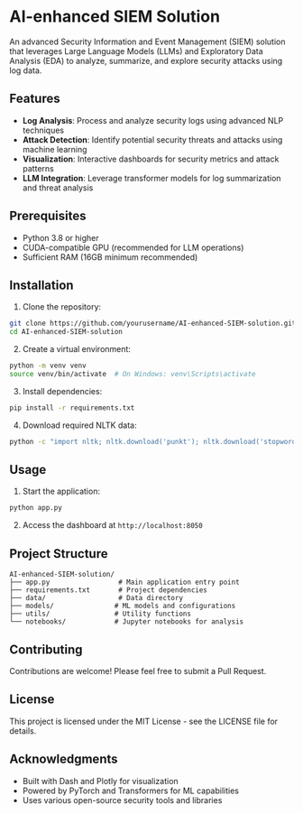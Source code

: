 # AI-enhanced SIEM Solution

An advanced Security Information and Event Management (SIEM) solution that leverages Large Language Models (LLMs) and Exploratory Data Analysis (EDA) to analyze, summarize, and explore security attacks using log data.

## Features

- **Log Analysis**: Process and analyze security logs using advanced NLP techniques
- **Attack Detection**: Identify potential security threats and attacks using machine learning
- **Visualization**: Interactive dashboards for security metrics and attack patterns
- **LLM Integration**: Leverage transformer models for log summarization and threat analysis

## Prerequisites

- Python 3.8 or higher
- CUDA-compatible GPU (recommended for LLM operations)
- Sufficient RAM (16GB minimum recommended)

## Installation

1. Clone the repository:
```bash
git clone https://github.com/yourusername/AI-enhanced-SIEM-solution.git
cd AI-enhanced-SIEM-solution
```

2. Create a virtual environment:
```bash
python -m venv venv
source venv/bin/activate  # On Windows: venv\Scripts\activate
```

3. Install dependencies:
```bash
pip install -r requirements.txt
```

4. Download required NLTK data:
```bash
python -c "import nltk; nltk.download('punkt'); nltk.download('stopwords')"
```

## Usage

1. Start the application:
```bash
python app.py
```

2. Access the dashboard at `http://localhost:8050`

## Project Structure

```
AI-enhanced-SIEM-solution/
├── app.py                 # Main application entry point
├── requirements.txt       # Project dependencies
├── data/                  # Data directory
├── models/               # ML models and configurations
├── utils/                # Utility functions
└── notebooks/            # Jupyter notebooks for analysis
```

## Contributing

Contributions are welcome! Please feel free to submit a Pull Request.

## License

This project is licensed under the MIT License - see the LICENSE file for details.

## Acknowledgments

- Built with Dash and Plotly for visualization
- Powered by PyTorch and Transformers for ML capabilities
- Uses various open-source security tools and libraries

